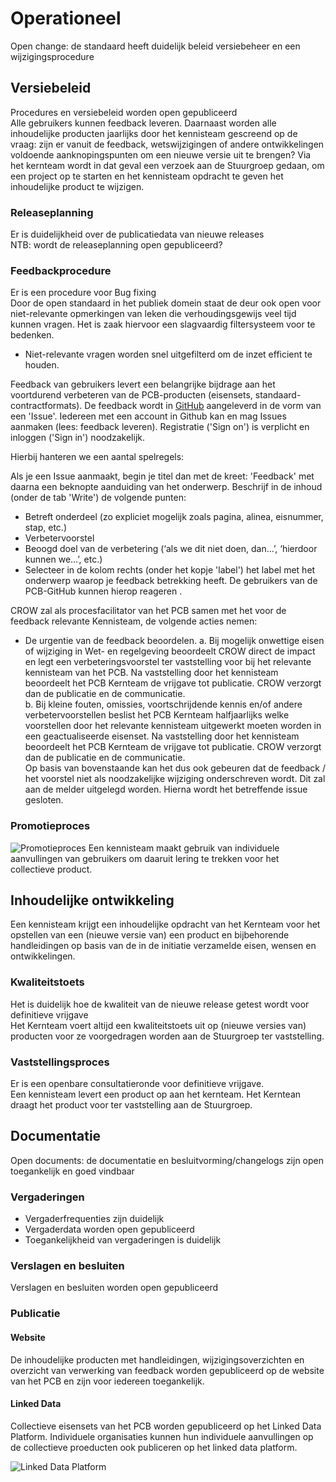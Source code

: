 # Operationeel

<aside class="note" title="Ken Krechmer">
Open change: de standaard heeft duidelijk beleid versiebeheer en een wijzigingsprocedure
</aside>

## Versiebeleid
<aside class="note" title="BOMOS">
Procedures en versiebeleid worden open gepubliceerd
</aside>
Alle gebruikers kunnen feedback leveren. Daarnaast worden alle inhoudelijke producten jaarlijks door het kennisteam gescreend op de vraag: zijn er vanuit de feedback, wetswijzigingen of andere ontwikkelingen voldoende aanknopingspunten om een nieuwe versie uit te brengen? Via het kernteam wordt in dat geval een verzoek aan de Stuurgroep gedaan, om een project op te starten en het kennisteam opdracht te geven het inhoudelijke product te wijzigen.


### Releaseplanning

<aside class="note" title="BOMOS">
Er is duidelijkheid over de publicatiedata van nieuwe releases 
</aside>
NTB: wordt de releaseplanning open gepubliceerd?

### Feedbackprocedure

<aside class="note" title="BOMOS">
Er is een procedure voor Bug fixing
</aside>

<aside class="note" title="AANDACHTSPUNT OPEN STANDAARD">
Door de open standaard in het publiek domein staat de deur ook open voor niet-relevante opmerkingen van leken die verhoudingsgewijs veel tijd kunnen vragen. Het is zaak hiervoor een slagvaardig filtersysteem voor te bedenken.
  <ul><li>Niet-relevante vragen worden snel uitgefilterd om de inzet efficient te houden.</li></ul>
  </aside>
  
Feedback van gebruikers levert een belangrijke bijdrage aan het voortdurend verbeteren van de PCB-producten (eisensets, standaard-contractformats).
De feedback wordt in [GitHub](https://github.com/Stichting-CROW/PCB/issues) aangeleverd in de vorm van een 'Issue'.
Iedereen met een account in Github kan en mag Issues aanmaken (lees: feedback leveren). Registratie ('Sign on') is verplicht en inloggen ('Sign in') noodzakelijk.

Hierbij hanteren we een aantal spelregels:

Als je een Issue aanmaakt, begin je titel dan met de kreet: 'Feedback' met daarna een beknopte aanduiding van het onderwerp.
Beschrijf in de inhoud (onder de tab 'Write') de volgende punten:

* Betreft onderdeel (zo expliciet mogelijk zoals pagina, alinea, eisnummer, stap, etc.)
* Verbetervoorstel
* Beoogd doel van de verbetering (‘als we dit niet doen, dan…’, ‘hierdoor kunnen we…’, etc.)
* Selecteer in de kolom rechts (onder het kopje 'label') het label met het onderwerp waarop je feedback betrekking heeft.
De gebruikers van de PCB-GitHub kunnen hierop reageren .

CROW zal als procesfacilitator van het PCB samen met het voor de feedback relevante Kennisteam, de volgende acties nemen:
* De urgentie van de feedback beoordelen.
a. Bij mogelijk onwettige eisen of wijziging in Wet- en regelgeving beoordeelt CROW direct de impact en legt een verbeteringsvoorstel ter vaststelling voor bij het relevante kennisteam van het PCB. Na vaststelling door het kennisteam beoordeelt het PCB Kernteam de vrijgave tot publicatie.
CROW verzorgt dan de publicatie en de communicatie.<br>
b. Bij kleine fouten, omissies, voortschrijdende kennis en/of andere verbetervoorstellen beslist het PCB Kernteam halfjaarlijks welke voorstellen door het relevante kennisteam uitgewerkt moeten worden in een geactualiseerde eisenset. Na vaststelling door het kennisteam beoordeelt het PCB Kernteam de vrijgave tot publicatie.
CROW verzorgt dan de publicatie en de communicatie.<br>
Op basis van bovenstaande kan het dus ook gebeuren dat de feedback / het voorstel niet als noodzakelijke wijziging onderschreven wordt. Dit zal aan de melder uitgelegd worden. Hierna wordt het betreffende issue gesloten.

### Promotieproces
![Promotieproces](./hoofdstukken/media/promotieproces.jpg "Promotieproces")
Een kennisteam maakt gebruik van individuele aanvullingen van gebruikers om daaruit lering te trekken voor het collectieve product. 


## Inhoudelijke ontwikkeling
Een kennisteam krijgt een inhoudelijke opdracht van het Kernteam voor het opstellen van een (nieuwe versie van) een product en bijbehorende handleidingen op basis van de in de initiatie verzamelde eisen, wensen en ontwikkelingen.


### Kwaliteitstoets
<aside class="note" title="BOMOS">
Het is duidelijk hoe de kwaliteit van de nieuwe release getest wordt voor definitieve vrijgave
</aside>
Het Kernteam voert altijd een kwaliteitstoets uit op (nieuwe versies van) producten voor ze voorgedragen worden aan de Stuurgroep ter vaststelling.


### Vaststellingsproces
<aside class="note" title="BOMOS">
Er is een openbare consultatieronde voor definitieve vrijgave.
</aside>
Een kennisteam levert een product op aan het kernteam.  Het Kerntean draagt het product voor ter vaststelling aan de Stuurgroep.



## Documentatie

<aside class="note" title="Ken Krechmer">
Open documents: de documentatie en besluitvorming/changelogs zijn open toegankelijk en goed vindbaar
</aside>

### Vergaderingen

<aside class="note" title="BOMOS">
<ul><li> Vergaderfrequenties zijn duidelijk </li>
<li> Vergaderdata worden open gepubliceerd </li>
<li> Toegankelijkheid van vergaderingen is duidelijk </li>
</aside>

### Verslagen en besluiten
<aside class="note" title="BOMOS">
Verslagen en besluiten worden open gepubliceerd
</aside>



### Publicatie

#### Website
De inhoudelijke producten met handleidingen, wijzigingsoverzichten en overzicht van verwerking van feedback worden gepubliceerd op de website van het PCB en zijn voor iedereen toegankelijk.

#### Linked Data

Collectieve eisensets van het PCB worden gepubliceerd op het Linked Data Platform. Individuele organisaties kunnen hun individuele aanvullingen op de collectieve proeducten ook publiceren op het linked data platform. 

![Linked Data Platform](./hoofdstukken/media/linkeddataplatform.jpg "Linked Data Platform")








